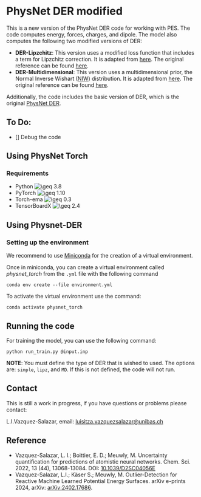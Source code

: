 # PhysNet DER modified

This is a new version of the PhysNet DER code for working with PES. The code computes energy, forces, charges, and dipole.
The model also computes the following two modified versions of DER:

- **DER-Lipzchitz**: This version uses a modified loss function that includes a term for Lipzchitz correction. 
                     It is adapted from [here](https://github.com/deargen/MT-ENet). The original reference can be found 
                     [here](https://arxiv.org/abs/2112.09368).
- **DER-Multidimensional**: This version uses a multidimensional prior, the Normal Inverse Wishart ([NIW](https://en.wikipedia.org/wiki/Normal-inverse-Wishart_distribution))
                            distribution. It is adapted from [here](https://github.com/avitase/mder). 
                            The original reference can be found [here](https://arxiv.org/abs/2104.06135).


Additionally, the code includes the basic version of DER, which is the original [PhysNet DER](https://github.com/LIVazquezS/PhysNet_DER).

  
## To Do:
- [] Debug the code

## Using PhysNet Torch

### Requirements

- Python <img src="https://latex.codecogs.com/svg.image?\geq&space;" title="\geq " /> 3.8
- PyTorch <img src="https://latex.codecogs.com/svg.image?\geq&space;" title="\geq " /> 1.10
- Torch-ema <img src="https://latex.codecogs.com/svg.image?\geq&space;" title="\geq " /> 0.3
- TensorBoardX <img src="https://latex.codecogs.com/svg.image?\geq&space;" title="\geq " /> 2.4


## Using Physnet-DER
### Setting up the environment

We recommend to use [ Miniconda](https://docs.conda.io/projects/conda/en/latest/user-guide/install/download.html) for the creation of a virtual environment. 

Once in miniconda, you can create a virtual environment called *physnet_torch* from the `.yml` file with the following command

``` 
conda env create --file environment.yml
```
 
To activate the virtual environment use the command:

```
conda activate physnet_torch
```

## Running the code

For training the model, you can use the following command:

```python run_train.py @input.inp ```

**NOTE**: You must define the type of DER that is wished to used. The options are: `simple`, `lipz`, and `MD`. 
If this is not defined, the code will not run.

## Contact

This is still a work in progress, if you have questions or problems please contact:

L.I.Vazquez-Salazar, email: luisitza.vazquezsalazar@unibas.ch

## Reference

- Vazquez-Salazar, L. I.; Boittier, E. D.; Meuwly, M. Uncertainty quantification for
predictions of atomistic neural networks. Chem. Sci. 2022, 13 (44), 13068-13084. DOI: [10.1039/D2SC04056E](https://pubs.rsc.org/en/content/articlehtml/2022/sc/d2sc04056e)
- Vazquez-Salazar, L.I.; Käser S.; Meuwly, M. Outlier-Detection for Reactive Machine Learned Potential Energy Surfaces. 
arXiv e-prints 2024, arXiv: [arXiv:2402.17686](https://arxiv.org/abs/2402.17686).